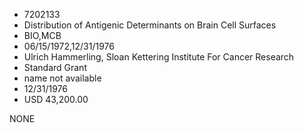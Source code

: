* 7202133
* Distribution of Antigenic Determinants on Brain Cell        Surfaces
* BIO,MCB
* 06/15/1972,12/31/1976
* Ulrich Hammerling, Sloan Kettering Institute For Cancer Research
* Standard Grant
*   name not available
* 12/31/1976
* USD 43,200.00

NONE